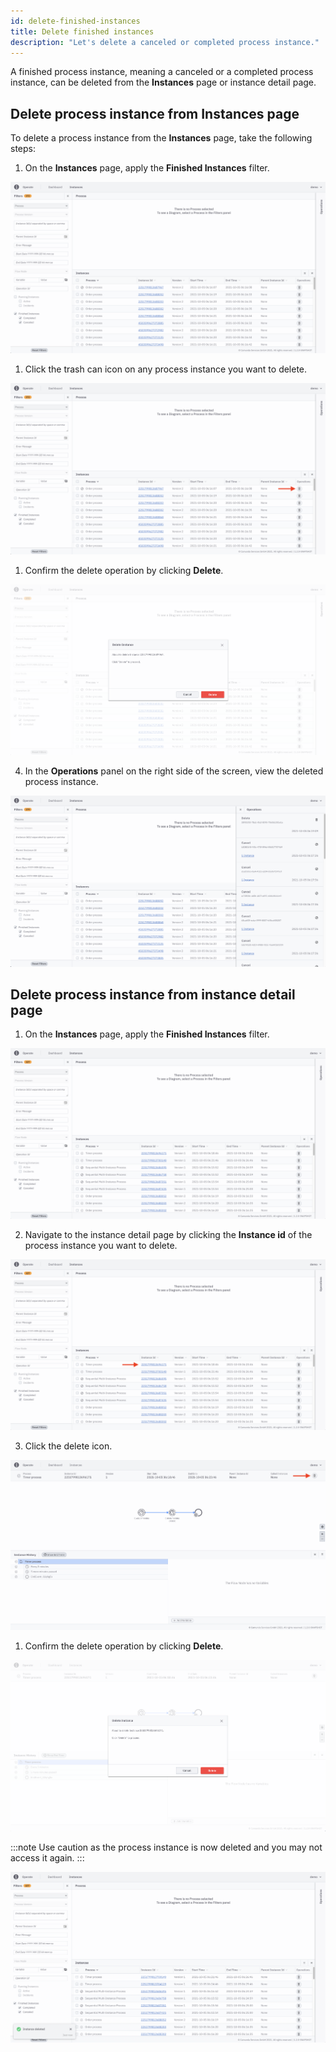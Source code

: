 ```yaml
---
id: delete-finished-instances
title: Delete finished instances
description: "Let's delete a canceled or completed process instance."
---
```


A finished process instance, meaning a canceled or a completed process instance, can be deleted from the **Instances** page or instance detail page.

## Delete process instance from Instances page

To delete a process instance from the **Instances** page, take the following steps:

1. On the **Instances** page, apply the **Finished Instances** filter.

![operate-view-finished-instances](./img/operate-instances-finished-instances_light.png)

1. Click the trash can icon on any process instance you want to delete.

![operate-perform-delete-operation](./img/operate-instances-click-delete-operation_light.png)

1. Confirm the delete operation by clicking **Delete**.

![operate-confirm-delete-operation](./img/operate-instances-delete-operation-confirm_light.png)

4. In the **Operations** panel on the right side of the screen, view the deleted process instance.

![operate-view-delete-operation](./img/operate-operations-panel-delete-operation_light.png)

## Delete process instance from instance detail page

1. On the **Instances** page, apply the **Finished Instances** filter.

![operate-view-finished-instances-instance-detail](./img/operate-instance-detail-finished-instances_light.png)

2. Navigate to the instance detail page by clicking the **Instance id** of the process instance you want to delete.

![operate-navigate-finished-instance-detail](./img/operate-instance-detail-finished-instances-navigate_light.png)

3. Click the delete icon.

![operate-instance-detail-perform-delete](./img/operate-finished-instance-detail_light.png)

1. Confirm the delete operation by clicking **Delete**.

![operate-instance-detail-confirm-delete-operation](./img/operate-instance-detail-delete-operation-confirm_light.png)

:::note
Use caution as the process instance is now deleted and you may not access it again.
:::

![operate-instance-deleted-notification](./img/operate-instance-deleted-notification_light.png)
